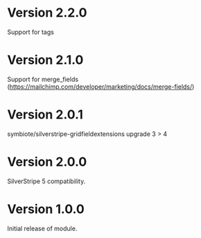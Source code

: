 # Version 2.2.0
Support for tags

# Version 2.1.0
Support for merge_fields (https://mailchimp.com/developer/marketing/docs/merge-fields/)

# Version 2.0.1
symbiote/silverstripe-gridfieldextensions upgrade 3 > 4

# Version 2.0.0
SilverStripe 5 compatibility.

# Version 1.0.0
Initial release of module.

